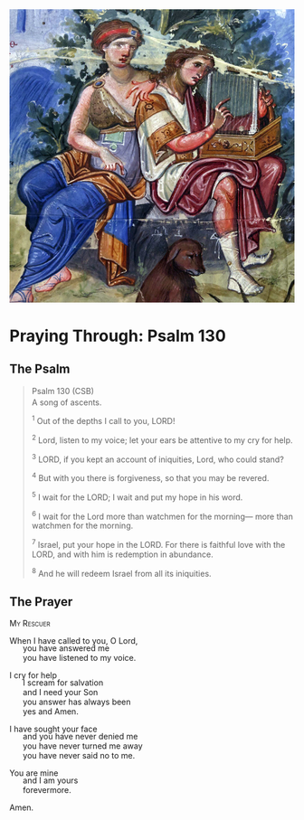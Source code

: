 <img class="intro-right" src="art-paris-psalter.jpg">

<style>
  li {list-style-type: none;}
  p + ul {
    margin-top: -18px;
}
</style>

# Praying Through: Psalm 130

## The Psalm

>Psalm 130 (CSB)  
><sup></sup> A song of ascents. 
>
><sup>1</sup> Out of the depths I call to you, LORD! 
>
><sup>2</sup> Lord, listen to my voice; let your ears be attentive to my cry for help. 
>
><sup>3</sup> LORD, if you kept an account of iniquities, Lord, who could stand? 
>
><sup>4</sup> But with you there is forgiveness, so that you may be revered. 
>
><sup>5</sup> I wait for the LORD; I wait and put my hope in his word. 
>
><sup>6</sup> I wait for the Lord more than watchmen for the morning— more than watchmen for the morning. 
>
><sup>7</sup> Israel, put your hope in the LORD. For there is faithful love with the LORD, and with him is redemption in abundance. 
>
><sup>8</sup> And he will redeem Israel from all its iniquities.

## The Prayer

<div style="font-variant: small-caps;">
My Rescuer
</div>

When I have called to you, O Lord,
* you have answered me
* you have listened to my voice.

I cry for help
* I scream for salvation
* and I need your Son
* you answer has always been
* yes and Amen.

I have sought your face
* and you have never denied me
* you have never turned me away
* you have never said no to me.

You are mine
* and I am yours
* forevermore.

Amen.
